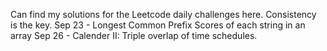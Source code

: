 Can find my solutions for the Leetcode daily challenges here.
Consistency is the key.
Sep 23 - Longest Common Prefix Scores of each string in an array
Sep 26 - Calender II: Triple overlap of time schedules.
